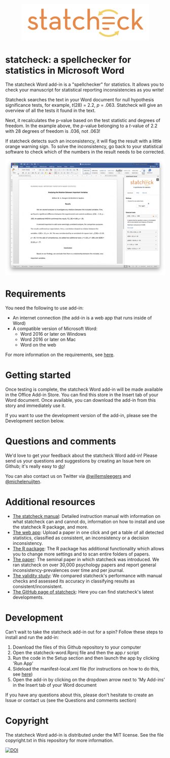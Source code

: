 <p align="center">
  <img width="400px" src="https://github.com/WillemSleegers/statcheck-word/raw/master/www/assets/statcheck.png"</img>
</p>

# statcheck: a spellchecker for statistics in Microsoft Word

The statcheck Word add-in is a "spellchecker" for statistics. It allows you to
check your manuscript for statistical reporting inconsistencies as you write!

Statcheck searches the text in your Word document for null hypothesis
significance tests, for example, _t_(28) = 2.2, _p_ = .063. Statcheck will give
an overview of all the tests it found in the text.

Next, it recalculates the p-value based on the test statistic and degrees of
freedom. In the example above, the _p_-value belonging to a _t_-value of 2.2
with 28 degrees of freedom is .036, not .063!

If statcheck detects such an inconsistency, it will flag the result with a
little orange warning sign. To solve the inconsistency, go back to your
statistical software to check which of the numbers in the result needs to be
corrected.

![statcheck screenshot](https://github.com/WillemSleegers/statcheck-word/raw/master/www/assets/screenshot.png)

# Requirements

You need the following to use add-in:

- An internet connection (the add-in is a web app that runs inside of Word)
- A compatible version of Microsoft Word:
  - Word 2016 or later on Windows
  - Word 2016 or later on Mac
  - Word on the web

For more information on the requirements, see [here](https://docs.microsoft.com/en-us/office/dev/add-ins/concepts/requirements-for-running-office-add-ins).

# Getting started

Once testing is complete, the statcheck Word add-in will be made available in
the Office Add-in Store. You can find this store in the Insert tab of your
Word document. Once available, you can download the add-in from this story and
immediately use it.

If you want to use the development version of the add-in, please see the
Development section below.

# Questions and comments

We'd love to get your feedback about the statcheck Word add-in! Please send us
your questions and suggestions by creating an Issue here on Github; it's really
easy to [do](https://docs.github.com/en/github/managing-your-work-on-github/creating-an-issue)!

You can also contact us on Twitter via
[@willemsleegers](https://twitter.com/willemsleegers) and
[@michelenuijten](https://twitter.com/MicheleNuijten).

# Additional resources
- [The statcheck manual](https://rpubs.com/michelenuijten/statcheckmanual):
  Detailed instruction manual with information on what statcheck can and
  cannot do, information on how to install and use the statcheck R package,
  and more.
- [The web app](http://statcheck.io): Upload a paper in one click and get a
  table of all detected statistics, classified as consistent, an inconsistency
  or a decision inconsistency.
- [The R package](http://cran.r-project.org/web/packages/statcheck/):
  The R package has additional functionality which allows you to change more
  settings and to scan entire folders of papers.
- [The paper](https://doi.org/10.3758/s13428-015-0664-2): The seminal paper in
  which statcheck was introduced. We ran statcheck on over 30,000 psychology
  papers and report general inconsistency-prevalences over time and per journal.
- [The validity study](https://psyarxiv.com/tcxaj/): We compared statcheck's
  performance with manual checks and assessed its accuracy in classifying
  results as consistent/inconsistent.
- [The GitHub page of statcheck](https://github.com/MicheleNuijten/statcheck):
  Here you can find statcheck's latest developments.

# Development

Can't wait to take the statcheck add-in out for a spin? Follow these steps to
install and run the add-in:

1. Download the files of this Github repository to your computer
2. Open the statcheck-word.Rproj file and then the app.r script
3. Run the code in the Setup section and then launch the app by clicking 'Run App'
4. Sideload the manifest-local.xml file (for instructions on how to do this, see
   [here](https://docs.microsoft.com/en-us/office/dev/add-ins/testing/sideload-an-office-add-in-on-ipad-and-mac))
5. Open the add-in by clicking on the dropdown arrow next to 'My Add-ins' in the
   Insert tab of your Word document

If you have any questions about this, please don't hesitate to create an Issue
or contact us (see the Questions and comments section)

# Copyright

The statcheck Word add-in is distributed under the MIT license. See the file
copyright.txt in this repository for more information.

[![DOI](https://zenodo.org/badge/264169562.svg)](https://zenodo.org/badge/latestdoi/264169562)
